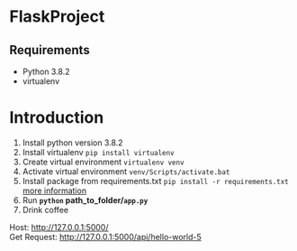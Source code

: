 # FlaskProject

## Requirements
- Python 3.8.2
- virtualenv

# Introduction
1. Install python version 3.8.2
2. Install virtualenv           `pip install virtualenv` 
3. Create virtual environment    `virtualenv venv`
4. Activate virtual environment  `venv/Scripts/activate.bat`
5. Install package from requirements.txt `pip install -r requirements.txt` [more information](https://youtu.be/wTh-D8GTjeA)
6. Run **`python` path_to_folder/`app.py`**
7. Drink coffee

Host: http://127.0.0.1:5000/ 
<br/>
Get Request: http://127.0.0.1:5000/api/hello-world-5
